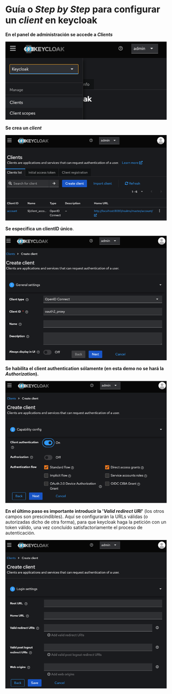 # Guía o *Step by Step* para configurar un *client* en keycloak

**En el panel de administración se accede a *Clients***

![Captura][i01]

**Se crea un *client***

![Captura][i02]

**Se especifica un clientID único**.

![Captura][i03]

**Se habilita el client authentication sólamente (en esta demo no se hará la *Authorization*).**

![Captura][i04]

**En el último paso es importante introducir la '*Valid redirect URI*'** (los otros campos son prescindibles). Aquí se configurarán la URLs válidas (o autorizadas dicho de otra forma), para que keycloak haga la petición con un token válido, una vez concluído satisfactoriamente el proceso de autenticación.

![Captura][i05]

<!-- Capturas -->
[i01]: ./img/captura01.png
[i02]: ./img/captura02.png
[i03]: ./img/captura03.png
[i04]: ./img/captura04.png
[i05]: ./img/captura05.png
